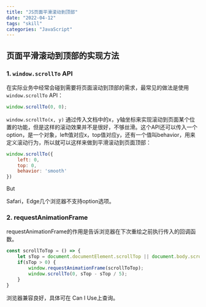 ```yaml
---
title: "JS页面平滑滚动到顶部"
date: "2022-04-12"
tags: "skill"
categories: "JavaScript"
---
```

## 页面平滑滚动到顶部的实现方法

### 1. `window.scrollTo` API
在实际业务中经常会碰到需要将页面滚动到顶部的需求，最常见的做法是使用 `window.scrollTo` API：
```js
window.scrollTo(0, 0);
```
`window.scrollTo(x, y)` 通过传入文档中的x，y轴坐标来实现滚动到页面某个位置的功能，但是这样的滚动效果并不是很好，不够丝滑。这个API还可以传入一个option，是一个对象，left值对应x，top值对应y，还有一个值叫behavior，用来定义滚动行为，所以就可以这样来做到平滑滚动到页面顶部：
```js
window.scrollTo({
	left: 0,
	top: 0,
	behavior: 'smooth'
})
```
But

Safari，Edge几个浏览器不支持option选项。

### 2. requestAnimationFrame

requestAnimationFrame的作用是告诉浏览器在下次重绘之前执行传入的回调函数。
```js
const scrollToTop = () => {
	let sTop = document.documentElement.scrollTop || document.body.scrollTop;
	if(sTop > 0) {
		window.requestAnimationFrame(scrollToTop);
		window.scrollTo(0, sTop - sTop / 5);
	}
}
```
浏览器兼容良好，具体可在 Can I Use上查询。